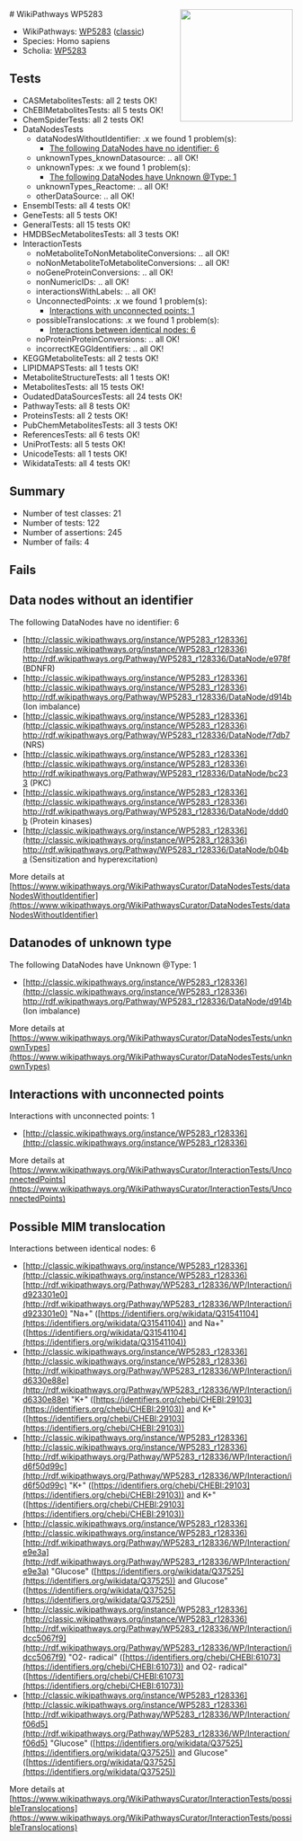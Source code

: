 <img style="float: right; width: 200px" src="https://upload.wikimedia.org/wikipedia/commons/thumb/8/83/Wplogo_with_text_500.png/640px-Wplogo_with_text_500.png" />
# WikiPathways WP5283

* WikiPathways: [WP5283](https://wikipathways.org/pathways/WP5283) ([classic](https://classic.wikipathways.org/instance/WP5283))
* Species: Homo sapiens
* Scholia: [WP5283](https://scholia.toolforge.org/wikipathways/WP5283)
## Tests
* CASMetabolitesTests: all 2 tests OK!
* ChEBIMetabolitesTests: all 5 tests OK!
* ChemSpiderTests: all 2 tests OK!
* DataNodesTests
    * dataNodesWithoutIdentifier: .x we found 1 problem(s):
        * [The following DataNodes have no identifier: 6](#d2d32fa5)
    * unknownTypes_knownDatasource: .. all OK!
    * unknownTypes: .x we found 1 problem(s):
        * [The following DataNodes have Unknown @Type: 1](#839973df)
    * unknownTypes_Reactome: .. all OK!
    * otherDataSource: .. all OK!
* EnsemblTests: all 4 tests OK!
* GeneTests: all 5 tests OK!
* GeneralTests: all 15 tests OK!
* HMDBSecMetabolitesTests: all 3 tests OK!
* InteractionTests
    * noMetaboliteToNonMetaboliteConversions: .. all OK!
    * noNonMetaboliteToMetaboliteConversions: .. all OK!
    * noGeneProteinConversions: .. all OK!
    * nonNumericIDs: .. all OK!
    * interactionsWithLabels: .. all OK!
    * UnconnectedPoints: .x we found 1 problem(s):
        * [Interactions with unconnected points: 1](#35a61ad9)
    * possibleTranslocations: .x we found 1 problem(s):
        * [Interactions between identical nodes: 6](#1c11820b)
    * noProteinProteinConversions: .. all OK!
    * incorrectKEGGIdentifiers: .. all OK!
* KEGGMetaboliteTests: all 2 tests OK!
* LIPIDMAPSTests: all 1 tests OK!
* MetaboliteStructureTests: all 1 tests OK!
* MetabolitesTests: all 15 tests OK!
* OudatedDataSourcesTests: all 24 tests OK!
* PathwayTests: all 8 tests OK!
* ProteinsTests: all 2 tests OK!
* PubChemMetabolitesTests: all 3 tests OK!
* ReferencesTests: all 6 tests OK!
* UniProtTests: all 5 tests OK!
* UnicodeTests: all 1 tests OK!
* WikidataTests: all 4 tests OK!


## Summary

* Number of test classes: 21
* Number of tests: 122
* Number of assertions: 245
* Number of fails: 4

## Fails

<a name="d2d32fa5" />

## Data nodes without an identifier

The following DataNodes have no identifier: 6

* [http://classic.wikipathways.org/instance/WP5283_r128336](http://classic.wikipathways.org/instance/WP5283_r128336) http://rdf.wikipathways.org/Pathway/WP5283_r128336/DataNode/e978f (BDNFR)
* [http://classic.wikipathways.org/instance/WP5283_r128336](http://classic.wikipathways.org/instance/WP5283_r128336) http://rdf.wikipathways.org/Pathway/WP5283_r128336/DataNode/d914b (Ion
imbalance)
* [http://classic.wikipathways.org/instance/WP5283_r128336](http://classic.wikipathways.org/instance/WP5283_r128336) http://rdf.wikipathways.org/Pathway/WP5283_r128336/DataNode/f7db7 (NRS)
* [http://classic.wikipathways.org/instance/WP5283_r128336](http://classic.wikipathways.org/instance/WP5283_r128336) http://rdf.wikipathways.org/Pathway/WP5283_r128336/DataNode/bc233 (PKC)
* [http://classic.wikipathways.org/instance/WP5283_r128336](http://classic.wikipathways.org/instance/WP5283_r128336) http://rdf.wikipathways.org/Pathway/WP5283_r128336/DataNode/ddd0b (Protein
kinases)
* [http://classic.wikipathways.org/instance/WP5283_r128336](http://classic.wikipathways.org/instance/WP5283_r128336) http://rdf.wikipathways.org/Pathway/WP5283_r128336/DataNode/b04ba (Sensitization and
hyperexcitation)


More details at [https://www.wikipathways.org/WikiPathwaysCurator/DataNodesTests/dataNodesWithoutIdentifier](https://www.wikipathways.org/WikiPathwaysCurator/DataNodesTests/dataNodesWithoutIdentifier)

<a name="839973df" />

## Datanodes of unknown type

The following DataNodes have Unknown @Type: 1

* [http://classic.wikipathways.org/instance/WP5283_r128336](http://classic.wikipathways.org/instance/WP5283_r128336) http://rdf.wikipathways.org/Pathway/WP5283_r128336/DataNode/d914b (Ion
imbalance)


More details at [https://www.wikipathways.org/WikiPathwaysCurator/DataNodesTests/unknownTypes](https://www.wikipathways.org/WikiPathwaysCurator/DataNodesTests/unknownTypes)

<a name="35a61ad9" />

## Interactions with unconnected points

Interactions with unconnected points: 1

* [http://classic.wikipathways.org/instance/WP5283_r128336](http://classic.wikipathways.org/instance/WP5283_r128336)


More details at [https://www.wikipathways.org/WikiPathwaysCurator/InteractionTests/UnconnectedPoints](https://www.wikipathways.org/WikiPathwaysCurator/InteractionTests/UnconnectedPoints)

<a name="1c11820b" />

## Possible MIM translocation

Interactions between identical nodes: 6

* [http://classic.wikipathways.org/instance/WP5283_r128336](http://classic.wikipathways.org/instance/WP5283_r128336) [http://rdf.wikipathways.org/Pathway/WP5283_r128336/WP/Interaction/id923301e0](http://rdf.wikipathways.org/Pathway/WP5283_r128336/WP/Interaction/id923301e0) "Na+" ([https://identifiers.org/wikidata/Q31541104](https://identifiers.org/wikidata/Q31541104)) and 
Na+" ([https://identifiers.org/wikidata/Q31541104](https://identifiers.org/wikidata/Q31541104))
* [http://classic.wikipathways.org/instance/WP5283_r128336](http://classic.wikipathways.org/instance/WP5283_r128336) [http://rdf.wikipathways.org/Pathway/WP5283_r128336/WP/Interaction/id6330e88e](http://rdf.wikipathways.org/Pathway/WP5283_r128336/WP/Interaction/id6330e88e) "K+" ([https://identifiers.org/chebi/CHEBI:29103](https://identifiers.org/chebi/CHEBI:29103)) and 
K+" ([https://identifiers.org/chebi/CHEBI:29103](https://identifiers.org/chebi/CHEBI:29103))
* [http://classic.wikipathways.org/instance/WP5283_r128336](http://classic.wikipathways.org/instance/WP5283_r128336) [http://rdf.wikipathways.org/Pathway/WP5283_r128336/WP/Interaction/id6f50d99c](http://rdf.wikipathways.org/Pathway/WP5283_r128336/WP/Interaction/id6f50d99c) "K+" ([https://identifiers.org/chebi/CHEBI:29103](https://identifiers.org/chebi/CHEBI:29103)) and 
K+" ([https://identifiers.org/chebi/CHEBI:29103](https://identifiers.org/chebi/CHEBI:29103))
* [http://classic.wikipathways.org/instance/WP5283_r128336](http://classic.wikipathways.org/instance/WP5283_r128336) [http://rdf.wikipathways.org/Pathway/WP5283_r128336/WP/Interaction/e9e3a](http://rdf.wikipathways.org/Pathway/WP5283_r128336/WP/Interaction/e9e3a) "Glucose" ([https://identifiers.org/wikidata/Q37525](https://identifiers.org/wikidata/Q37525)) and 
Glucose" ([https://identifiers.org/wikidata/Q37525](https://identifiers.org/wikidata/Q37525))
* [http://classic.wikipathways.org/instance/WP5283_r128336](http://classic.wikipathways.org/instance/WP5283_r128336) [http://rdf.wikipathways.org/Pathway/WP5283_r128336/WP/Interaction/idcc5067f9](http://rdf.wikipathways.org/Pathway/WP5283_r128336/WP/Interaction/idcc5067f9) "O2- radical" ([https://identifiers.org/chebi/CHEBI:61073](https://identifiers.org/chebi/CHEBI:61073)) and 
O2- radical" ([https://identifiers.org/chebi/CHEBI:61073](https://identifiers.org/chebi/CHEBI:61073))
* [http://classic.wikipathways.org/instance/WP5283_r128336](http://classic.wikipathways.org/instance/WP5283_r128336) [http://rdf.wikipathways.org/Pathway/WP5283_r128336/WP/Interaction/f06d5](http://rdf.wikipathways.org/Pathway/WP5283_r128336/WP/Interaction/f06d5) "Glucose" ([https://identifiers.org/wikidata/Q37525](https://identifiers.org/wikidata/Q37525)) and 
Glucose" ([https://identifiers.org/wikidata/Q37525](https://identifiers.org/wikidata/Q37525))


More details at [https://www.wikipathways.org/WikiPathwaysCurator/InteractionTests/possibleTranslocations](https://www.wikipathways.org/WikiPathwaysCurator/InteractionTests/possibleTranslocations)

